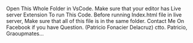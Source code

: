 Open This Whole Folder in VsCode.
Make sure that your editor has Live server Extension To run This Code.
Before running Index.html file in live server, Make sure that all of this file is in the same folder.
Contact Me On Facebook if you have Question. (Patricio Fonacier Delacruz)
ctto. Patricio, Graoupmates...
